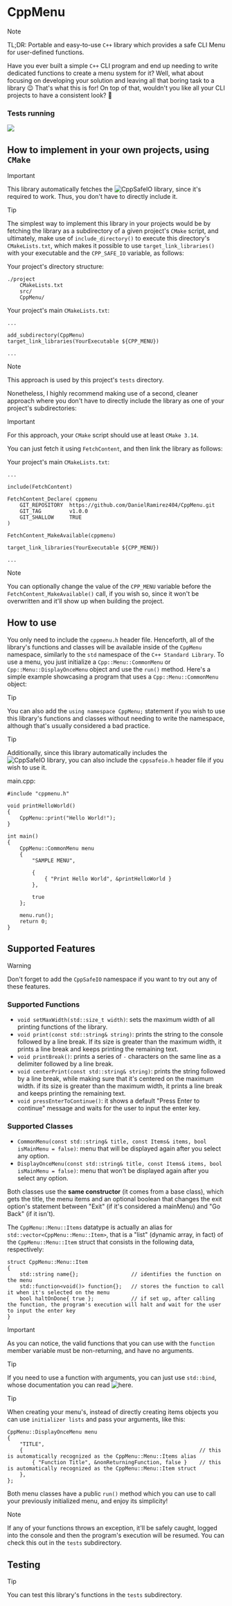 # CppMenu

> [!NOTE]
> TL;DR: Portable and easy-to-use ```C++``` library which provides a safe CLI Menu for user-defined functions.

Have you ever built a simple ```C++``` CLI program and end up needing to write dedicated functions to create a menu system for it? Well, what about focusing on developing your solution and leaving all that boring task to a library 😉 That's what this is for! On top of that, wouldn't you like all your CLI projects to have a consistent look? 👀 

### Tests running
![](assets/test.gif)

## How to implement in your own projects, using ```CMake```

> [!IMPORTANT]
> This library automatically fetches the ![CppSafeIO library](https://github.com/DanielRamirez404/CppSafeIO), since it's required to work. Thus, you don't have to directly include it.

> [!TIP]
> The simplest way to implement this library in your projects would be by fetching the library as a subdirectory of a given project's ```CMake``` script, and ultimately, make use of ```include_directory()``` to execute this directory's ```CMakeLists.txt```, which makes it possible to use ```target_link_libraries()``` with your executable and the ```CPP_SAFE_IO``` variable, as follows:

Your project's directory structure:
```
./project
    CMakeLists.txt
    src/
    CppMenu/
```

Your project's main ```CMakeLists.txt```:
```
...

add_subdirectory(CppMenu)
target_link_libraries(YourExecutable ${CPP_MENU})

...
```

> [!NOTE]
> This approach is used by this project's ```tests``` directory.

Nonetheless, I highly recommend making use of a second, cleaner approach where you don't have to directly include the library as one of your project's subdirectories:

> [!IMPORTANT]
> For this approach, your ```CMake``` script should use at least ```CMake 3.14```.

You can just fetch it using ```FetchContent```, and then link the library as follows:

Your project's main ```CMakeLists.txt```:
```
...

include(FetchContent)

FetchContent_Declare( cppmenu
    GIT_REPOSITORY  https://github.com/DanielRamirez404/CppMenu.git
    GIT_TAG         v1.0.0
    GIT_SHALLOW     TRUE 
) 

FetchContent_MakeAvailable(cppmenu)

target_link_libraries(YourExecutable ${CPP_MENU})

...
```

> [!NOTE]
> You can optionally change the value of the ```CPP_MENU``` variable before the  ```FetchContent_MakeAvailable()``` call, if you wish so, since it won't be overwritten and it'll show up when building the project.

## How to use

You only need to include the ```cppmenu.h``` header file. Henceforth, all of the library's functions and classes will be available inside of the ```CppMenu``` namespace, similarly to the ```std``` namespace of the ```C++ Standard Library```. To use a menu, you just initialize a ```Cpp::Menu::CommonMenu``` or ```Cpp::Menu::DisplayOnceMenu``` object and use the ```run()``` method. Here's a simple example showcasing a program that uses a ```Cpp::Menu::CommonMenu``` object: 

> [!TIP]
> You can also add the ```using namespace CppMenu;``` statement if you wish to use this library's functions and classes without needing to write the namespace, although that's usually considered a bad practice.

> [!TIP]
> Additionally, since this library automatically includes the ![CppSafeIO library](https://github.com/DanielRamirez404/CppSafeIO), you can also include the ```cppsafeio.h``` header file if you wish to use it.

main.cpp:
```
#include "cppmenu.h"

void printHelloWorld()
{
    CppMenu::print("Hello World!");
}

int main()
{
    CppMenu::CommonMenu menu
    {
        "SAMPLE MENU",

        {
            { "Print Hello World", &printHelloWorld }
        },

        true
    };

    menu.run();
    return 0;
}
```

## Supported Features

> [!WARNING]
> Don't forget to add the ```CppSafeIO``` namespace if you want to try out any of these features.

### Supported Functions

* ```void setMaxWidth(std::size_t width)```: sets the maximum width of all printing functions of the library.
* ```void print(const std::string& string)```: prints the string to the console followed by a line break. If its size is greater than the maximum width, it prints a line break and keeps printing the remaining text.
* ```void printBreak()```: prints a series of ```-``` characters on the same line as a delimiter followed by a line break.
* ```void centerPrint(const std::string& string)```: prints the string followed by a line break, while making sure that it's centered on the maximum width. if its size is greater than the maximum width, it prints a line break and keeps printing the remaining text.
* ```void pressEnterToContinue()```: it shows a default "Press Enter to continue" message and waits for the user to input the enter key.

### Supported Classes

* ```CommonMenu(const std::string& title, const Items& items, bool isMainMenu = false)```: menu that will be displayed again after you select any option.
* ```DisplayOnceMenu(const std::string& title, const Items& items, bool isMainMenu = false)```: menu that won't be displayed again after you select any option.

Both classes use the **same constructor** (it comes from a base class), which gets the title, the menu items and an optional boolean that changes the exit option's statement between "Exit" (if it's considered a mainMenu) and "Go Back" (if it isn't).

The ```CppMenu::Menu::Items``` datatype is actually an alias for ```std::vector<CppMenu::Menu::Item>```, that is a "list" (dynamic array, in fact) of the ```CppMenu::Menu::Item``` struct that consists in the following data, respectively: 

```
struct CppMenu::Menu::Item
{
    std::string name{};                 // identifies the function on the menu
    std::function<void()> function{};   // stores the function to call it when it's selected on the menu
    bool haltOnDone{ true };            // if set up, after calling the function, the program's execution will halt and wait for the user to input the enter key
}
```

> [!IMPORTANT]
> As you can notice, the valid functions that you can use with the ```function``` member variable must be non-returning, and have no arguments.

> [!TIP]
> If you need to use a function with arguments, you can just use ```std::bind```, whose documentation you can read ![here](https://en.cppreference.com/w/cpp/utility/functional/bind).

> [!TIP]
> When creating your menu's, instead of directly creating items objects you can use ```initializer lists``` and pass your arguments, like this:
> ```
> CppMenu::DisplayOnceMenu menu
> {
>     "TITLE",
>     {                                                         // this is automatically recognized as the CppMenu::Menu::Items alias
>         { "Function Title", &nonReturningFunction, false }    // this is automatically recognized as the CppMenu::Menu::Item struct 
>     },
> };
> ```

Both menu classes have a public ```run()``` method which you can use to call your previously initialized menu, and enjoy its simplicity!

> [!NOTE]
> If any of your functions throws an exception, it'll be safely caught, logged into the console and then the program's execution will be resumed. You can check this out in the ```tests``` subdirectory.

## Testing

> [!TIP]
> You can test this library's functions in the ```tests``` subdirectory.
